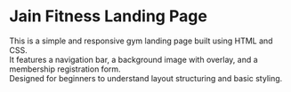 # Jain Fitness Landing Page

This is a simple and responsive gym landing page built using HTML and CSS.  
It features a navigation bar, a background image with overlay, and a membership registration form.  
Designed for beginners to understand layout structuring and basic styling.
